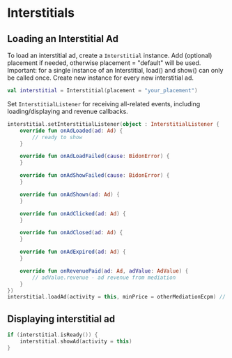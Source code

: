 # Interstitials

## Loading an Interstitial Ad

To load an interstitial ad, create a `Interstitial` instance. Add (optional) placement if needed, otherwise placement = "default" will be used.
Important: for a single instance of an Interstitial, load() and show() can only be called once. Create new instance for every new interstitial ad.

```kotlin
val interstitial = Interstitial(placement = "your_placement")
```

Set `InterstitialListener` for receiving all-related events, including loading/displaying and revenue callbacks.

```kotlin
interstitial.setInterstitialListener(object : InterstitialListener {
    override fun onAdLoaded(ad: Ad) {
        // ready to show
    }

    override fun onAdLoadFailed(cause: BidonError) {
    }

    override fun onAdShowFailed(cause: BidonError) {
    }

    override fun onAdShown(ad: Ad) {
    }

    override fun onAdClicked(ad: Ad) {
    }

    override fun onAdClosed(ad: Ad) {
    }

    override fun onAdExpired(ad: Ad) {
    }

    override fun onRevenuePaid(ad: Ad, adValue: AdValue) {
        // adValue.revenue - ad revenue from mediation
    }
})
interstitial.loadAd(activity = this, minPrice = otherMediationEcpm) // or use DefaultMinPrice
```

## Displaying interstitial ad

```kotlin
if (interstitial.isReady()) {
    interstitial.showAd(activity = this)
}
```
